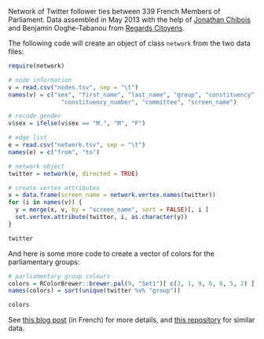 Network of Twitter follower ties between 339 French Members of Parliament. Data assembled in May 2013 with the help of [Jonathan Chibois](http://laspic.hypotheses.org/) and Benjamin Ooghe-Tabanou from [Regards Citoyens](http://www.regardscitoyens.org/).

The following code will create an object of class `network` from the two data files:

```R
require(network)

# node information
v = read.csv("nodes.tsv", sep = "\t")
names(v) = c("sex", "first_name", "last_name", "group", "constituency",
               "constituency_number", "committee", "screen_name")

# recode gender
v$sex = ifelse(v$sex == "M.", "M", "F")

# edge list
e = read.csv("network.tsv", sep = "\t")
names(e) = c("from", "to")

# network object
twitter = network(e, directed = TRUE)

# create vertex attributes
x = data.frame(screen_name = network.vertex.names(twitter))
for (i in names(v)) {
  y = merge(x, v, by = "screen_name", sort = FALSE)[, i ]
  set.vertex.attribute(twitter, i, as.character(y))
}

twitter
```

And here is some more code to create a vector of colors for the parliamentary groups:

```R
# parliamentary group colours
colors = RColorBrewer::brewer.pal(9, "Set1")[ c(3, 1, 9, 6, 8, 5, 2) ]
names(colors) = sort(unique(twitter %v% "group"))

colors
```

See [this blog post](http://politbistro.hypotheses.org/1752) (in French) for more details, and [this repository](https://github.com/briatte/elus) for similar data.
